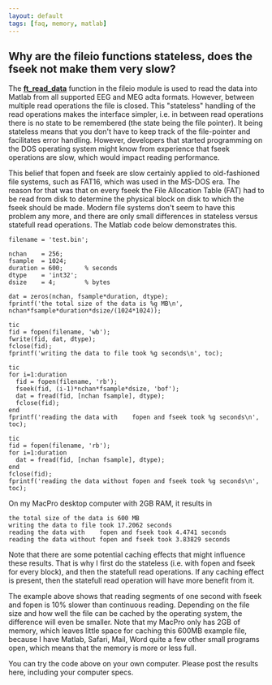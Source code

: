 ```yaml
---
layout: default
tags: [faq, memory, matlab]
---
```


## Why are the fileio functions stateless, does the fseek not make them very slow?

The **[ft_read_data](/reference/ft_read_data)** function in the fileio module is used to read the data into Matlab from all supported EEG and MEG adta formats. However, between multiple read operations the file is closed. This "stateless" handling of the read operations makes the interface simpler, i.e. in between read operations there is no state to be remembered (the state being the file pointer). It being stateless means that you don't have to keep track of the file-pointer and facilitates error handling. However, developers that started programming on the DOS operating system might know from experience that fseek operations are slow, which would impact reading performance. 

This belief that fopen and fseek are slow certainly applied to old-fashioned file systems, such as FAT16, which was used in the MS-DOS era. The reason for that was that on every fseek the File Allocation Table (FAT) had to be read from disk to determine the physical block on disk to which the fseek should be made. Modern file systems don't seem to have this problem any more, and there are only small differences in stateless versus statefull read operations. The Matlab code below demonstrates this.

	
	filename = 'test.bin';
	
	nchan    = 256;
	fsample  = 1024;
	duration = 600;      % seconds
	dtype    = 'int32';
	dsize    = 4;        % bytes
	
	dat = zeros(nchan, fsample*duration, dtype);
	fprintf('the total size of the data is %g MB\n', nchan*fsample*duration*dsize/(1024*1024));
	
	tic
	fid = fopen(filename, 'wb');
	fwrite(fid, dat, dtype);
	fclose(fid);
	fprintf('writing the data to file took %g seconds\n', toc);
	
	tic
	for i=1:duration
	  fid = fopen(filename, 'rb');
	  fseek(fid, (i-1)*nchan*fsample*dsize, 'bof');
	  dat = fread(fid, [nchan fsample], dtype);
	  fclose(fid);
	end
	fprintf('reading the data with    fopen and fseek took %g seconds\n', toc);
	
	tic
	fid = fopen(filename, 'rb');
	for i=1:duration
	  dat = fread(fid, [nchan fsample], dtype);
	end
	fclose(fid);
	fprintf('reading the data without fopen and fseek took %g seconds\n', toc);

On my MacPro desktop computer with 2GB RAM, it results in 

    the total size of the data is 600 MB
    writing the data to file took 17.2062 seconds
    reading the data with    fopen and fseek took 4.4741 seconds
    reading the data without fopen and fseek took 3.83829 seconds

Note that there are some potential caching effects that might influence these results. That is why I first do the stateless (i.e. with fopen and fseek for every block), and then the statefull read operations. If any caching effect is present, then the statefull read operation will have more benefit from it. 

The example above shows that reading segments of one second with fseek and fopen is 10% slower than continuous reading. Depending on the file size and how well the file can be cached by the operating system, the difference will even be smaller. Note that my MacPro only has 2GB of memory, which leaves little space for caching this 600MB example file, because I have Matlab, Safari, Mail, Word quite a few other small programs open, which means that the memory is more or less full. 

You can try the code above on your own computer. Please post the results here, including your computer specs.

 
